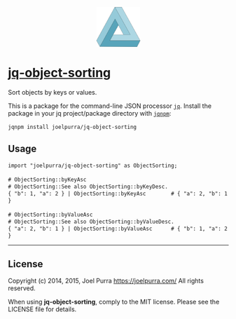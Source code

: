 <p align="center">
  <a href="https://github.com/joelpurra/jqnpm"><img src="https://raw.githubusercontent.com/joelpurra/jqnpm/master/resources/logotype/penrose-triangle.svg?sanitize=true" alt="jqnpm logotype, a Penrose triangle" width="100" border="0" /></a>
</p>

# [jq-object-sorting](https://github.com/joelpurra/jq-object-sorting)

Sort objects by keys or values.

This is a package for the command-line JSON processor [`jq`](https://stedolan.github.io/jq/). Install the package in your jq project/package directory with [`jqnpm`](https://github.com/joelpurra/jqnpm):

```bash
jqnpm install joelpurra/jq-object-sorting
```



## Usage


```jq
import "joelpurra/jq-object-sorting" as ObjectSorting;

# ObjectSorting::byKeyAsc
# ObjectSorting::See also ObjectSorting::byKeyDesc.
{ "b": 1, "a": 2 } | ObjectSorting::byKeyAsc		# { "a": 2, "b": 1 }

# ObjectSorting::byValueAsc
# ObjectSorting::See also ObjectSorting::byValueDesc.
{ "a": 2, "b": 1 } | ObjectSorting::byValueAsc		# { "b": 1, "a": 2 }
```



---

## License
Copyright (c) 2014, 2015, Joel Purra <https://joelpurra.com/>
All rights reserved.

When using **jq-object-sorting**, comply to the MIT license. Please see the LICENSE file for details.
